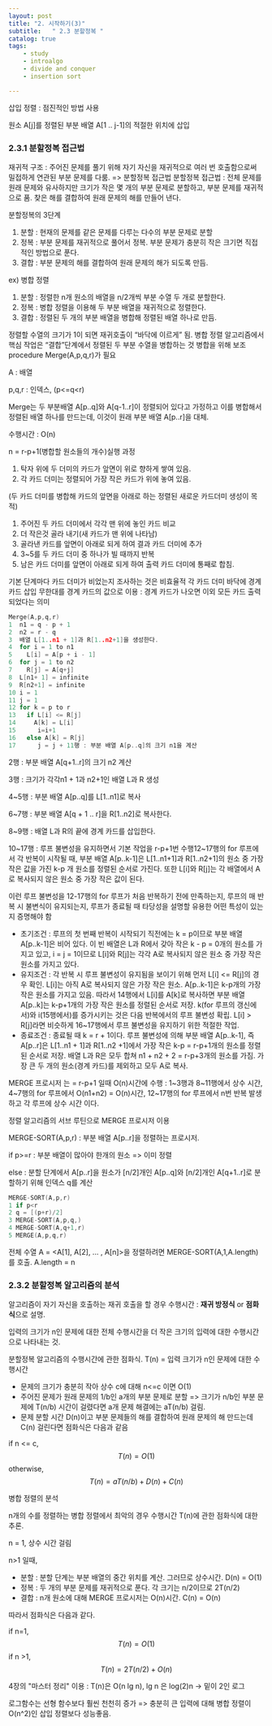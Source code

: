```yaml
---
layout: post
title: "2. 시작하기(3)"
subtitle:   " 2.3 분할정복 "
catalog: true
tags:
    - study
    - introalgo
    - divide and conquer
    - insertion sort

---
```


삽입 정렬 : 점진적인 방법 사용

원소 A[j]를 정렬된 부분 배열 A[1 .. j-1]의 적절한 위치에 삽입



### 2.3.1 분할정복 접근법

 재귀적 구조 : 주어진 문제를 풀기 위해 자기 자신을 재귀적으로 여러 번 호출함으로써 밀접하게 연관된 부분 문제를 다룸. => 분할정복 접근법 분할정복 접근법 : 전체 문제를 원래 문제와 유사하지만 크기가 작은 몇 개의 부분 문제로 분할하고, 부분 문제를 재귀적으로 품. 찾은 해를 결합하여 원래 문제의 해를 만들어 낸다. 



분할정복의 3단계

1. 분할 : 현재의 문제를 같은 문제를 다루는 다수의 부분 문제로 분할
2. 정복 : 부분 문제를 재귀적으로 풀어서 정복. 부분 문제가 충분히 작은 크기면 직접적인 방법으로 푼다.
3. 결합 : 부분 문제의 해를 결합하여 원래 문제의 해가 되도록 만듬.



ex) 병합 정렬

1.  분할 : 정렬한 n개 원소의 배열을 n/2개씩 부분 수열 두 개로 분할한다.
2.  정복 : 병합 정렬을 이용해 두 부분 배열을 재귀적으로 정렬한다.
3.  결합 : 정렬된 두 개의 부분 배열을 병합해 정렬된 배열 하나로 만듬.

 

정렬할 수열의 크기가 1이 되면 재귀호출이 “바닥에 이르게” 됨. 병합 정렬 알고리즘에서 핵심 작업은 “결합”단계에서 정렬된 두 부분 수열을 병합하는 것 병합을 위해 보조 procedure Merge(A,p,q,r)가 필요

A : 배열

p,q,r : 인덱스, (p<=q<r)

Merge는 두 부분배열 A[p..q]와 A[q-1..r]이 정렬되어 있다고 가정하고 이를 병합해서 정렬된 배열 하나를 만드는데, 이것이 원래 부분 배열 A[p..r]을 대체.

수행시간 : O(n)

n = r-p+1(병합할 원소들의 개수)실행 과정

1.  탁자 위에 두 더미의 카드가 앞면이 위로 향하게 쌓여 있음.
2.  각 카드 더미는 정렬되어 가장 작은 카드가 위에 놓여 있음.

(두 카드 더미를 병합해 카드의 앞면을 아래로 하는 정렬된 새로운 카드더미 생성이 목적)

1.  주어진 두 카드 더미에서 각각 맨 위에 놓인 카드 비교
2.  더 작은것 골라 내기(새 카드가 맨 위에 나타남)
3.  골라낸 카드를 앞면이 아래로 되게 하여 결과 카드 더미에 추가
4. 3~5를 두 카드 더미 중 하나가 빌 때까지 반복
5.  남은 카드 더미를 앞면이 아래로 되게 하여 출력 카드 더미에 통째로 합침.

 기본 단계마다 카드 더미가 비었는지 조사하는 것은 비효율적
 각 카드 더미 바닥에 경계 카드 삽입
 무한대를 경계 카드의 값으로 이용 : 경계 카드가 나오면 이외 모든 카드 출력되었다는 의미

```c
Merge(A,p,q,r)
1  n1 = q - p + 1
2  n2 = r - q
3  배열 L[1..n1 + 1]과 R[1..n2+1]을 생성한다.
4  for i = 1 to n1
5    L[i] = A[p + i - 1]
6  for j = 1 to n2
7    R[j] = A[q+j]
8  L[n1+ 1] = infinite
9  R[n2+1] = infinite
10 i = 1
11 j = 1
12 for k = p to r
13   if L[i] <= R[j]
14     A[k] = L[i]
15      i=i+1
16   else A[k] = R[j]
17      j = j + 11행 : 부분 배열 A[p..q]의 크기 n1을 계산
```

2행 : 부분 배열 A[q+1..r]의 크기 n2 계산

3행 : 크기가 각각n1 + 1과 n2+1인 배열 L과 R 생성

4~5행 : 부분 배열 A[p..q]를 L[1..n1]로 복사

6~7행 : 부분 배열 A[q + 1 .. r]을 R[1..n2]로 복사한다.

8~9행 : 배열 L과 R의 끝에 경계 카드를 삽입한다.

10~17행 : 루프 불변성을 유지하면서 기본 작업을 r-p+1번 수행12~17행의 for 루프에서 각 반복이 시작될 때, 부분 배열 A[p..k-1]은 L[1..n1+1]과 R[1..n2+1]의 원소 중 가장 작은 값을 가진 k-p 개 원소를 정렬된 순서로 가진다. 또한 L[i]와 R[j]는 각 배열에서 A로 복사되지 않은 원소 중 가장 작은 값이 된다. 

이런 루프 불변성을 12-17행의 for 루프가 처음 반복하기 전에 만족하는지, 루프의 매 반복 시 불변식이 유지되는지, 루프가 종료될 때 타당성을 설명할 유용한 어떤 특성이 있는지 증명해야 함 

- 초기조건 : 루프의 첫 번째 반복이 시작되기 직전에는 k = p이므로 부분 배열 A[p..k-1]은 비어 있다. 이 빈 배열은 L과 R에서 갖아 작은 k - p = 0개의 원소를 가지고 있고, i = j = 1이므로 L[i]와 R[j]는 각각 A로 복사되지 않은 원소 중 가장 작은 원소를 가지고 있다. 
- 유지조건 : 각 반복 시 루프 불변성이 유지됨을 보이기 위해 먼저 L[i] <= R[j]의 경우 확인. L[i]는 아직 A로 복사되지 않은 가장 작은 원소. A[p..k-1]은 k-p개의 가장 작은 원소를 가지고 있음. 따라서 14행에서 L[i]를 A[k]로 복사하면 부분 배열 A[p..k]는 k-p+1개의 가장 작은 원소를 정렬된 순서로 저장. k(for 루프의 갱신에서)와 i(15행에서)를 증가시키는 것은 다음 반복에서의 루프 불변성 확립. L[i] > R[j]라면 비슷하게 16~17행에서 루프 불변성을 유지하기 위한 적절한 작업.  
- 종료조건 : 종료될 때 k = r + 1이다. 루프 불변성에 의해 부분 배열 A[p..k-1],  즉 A[p..r]은 L[1..n1 + 1]과 R[1..n2 +1]에서 가장 작은 k-p = r-p+1개의 원소를 정렬된 순서로 저장. 배열 L과 R은 모두 합쳐 n1 + n2 + 2 = r-p+3개의 원소를 가짐. 가장 큰 두 개의 원소(경계 카드)를 제외하고 모두 A로 복사. 



MERGE 프로시저 는 = r-p+1 일때 O(n)시간에 수행 : 1~3행과 8~11행에서 상수 시간, 4~7행의 for 루프에서 O(n1+n2) = O(n)시간, 12~17행의 for 루프에서 n번 반복 발생하고 각 루프에 상수 시간 이다.



정렬 알고리즘의 서브 루틴으로 MERGE 프로시저 이용 

MERGE-SORT(A,p,r) : 부분 배열 A[p..r]을 정렬하는 프로시저.

if p>=r : 부분 배열이 많아야 한개의 원소 => 이미 정렬

else : 분할 단계에서 A[p..r]을 원소가 [n/2]개인 A[p..q]와 [n/2]개인 A[q+1..r]로 분할하기 위해 인덱스 q를 계산

```c
MERGE-SORT(A,p,r)
1 if p<r
2 q = [(p+r)/2]
3 MERGE-SORT(A,p,q,)
4 MERGE-SORT(A,q+1,r)
5 MERGE(A,p,q,r)
```



전체 수열 A = <A[1], A[2], ... , A[n]>을 정렬하려면 MERGE-SORT(A,1,A.length)를 호출. A.length = n



### 2.3.2 분할정복 알고리즘의 분석

알고리즘이 자기 자신을 호출하는 재귀 호출을 할 경우 수행시간 : **재귀 방정식** or **점화식**으로 설명.

입력의 크기가 n인 문제에 대한 전체 수행시간을 더 작은 크기의 입력에 대한 수행시간으로 나타내는 것.



분할정복 알고리즘의 수행시간에 관한 점화식. T(n) = 입력 크기가 n인 문제에 대한 수행시간

- 문제의 크기가 충분히 작아 상수 c에 대해 n<=c 이면 O(1)
- 주어진 문제가 원래 문제의 1/b인 a개의 부분 문제로 분할 => 크기가 n/b인 부분 문제에 T(n/b) 시간이 걸렸다면 a개 문제 해결에는 aT(n/b) 걸림.
- 문제 분할 시간 D(n)이고 부분 문제들의 해를 결합하여 원래 문제의 해 만드는데 C(n) 걸린다면 점화식은 다음과 같음

if n <= c,
$$
T(n) = O(1)
$$
otherwise,
$$
T(n) = aT(n/b) + D(n) + C(n)
$$


병합 정렬의 분석



n개의 수를 정렬하는 병합 정렬에서 최악의 경우 수행시간 T(n)에 관한 점화식에 대한 추론.

n = 1, 상수 시간 걸림

n>1 일때,

- 분할 : 분할 단계는 부분 배열의 중간 위치를 계산. 그러므로 상수시간. D(n) = O(1)
- 정복 : 두 개의 부분 문제를 재귀적으로 푼다. 각 크기는 n/2이므로 2T(n/2)
- 결합 : n개 원소에 대해 MERGE 프로시저는 O(n)시간. C(n) = O(n)



따라서 점화식은 다음과 같다.

if n=1,
$$
T(n) = O(1)
$$
if n >1,
$$
T(n) = 2T(n/2) + O(n)
$$


4장의 "마스터 정리" 이용 : T(n)은 O(n lg n), lg n 은 log(2)n -> 밑이 2인 로그

로그함수는 선형 함수보다 훨씬 천천히 증가 => 충분히 큰 입력에 대해 병합 정렬이 O(n^2)인 삽입 정렬보다 성능좋음.



